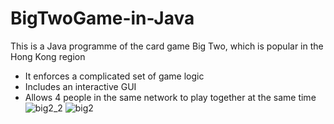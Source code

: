 # BigTwoGame-in-Java

This is a Java programme of the card game Big Two, which is popular in the Hong Kong region
 + It enforces a complicated set of game logic
 + Includes an interactive GUI
 + Allows 4 people in the same network to play together at the same time![big2_2](https://user-images.githubusercontent.com/56995686/133651542-a998988b-cf6f-404d-a221-bd3b1863101d.jpg)
![big2](https://user-images.githubusercontent.com/56995686/133651545-7a786282-f477-4094-ba16-bb6255ae3c98.jpg)
